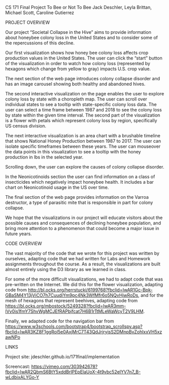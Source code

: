 CS 171 Final Project
To Bee or Not To Bee
Jack Deschler, Leyla Brittan, Michael Scott, Caroline Gutierrez

PROJECT OVERVIEW

Our project “Societal Collapse in the Hive” aims to provide information about honeybee colony loss in the United States
and to consider some of the repercussions of this decline.

Our first visualization shows how honey bee colony loss affects crop production values in the United States. The user
can click the “start” button of the visualization in order to watch how colony loss (represented by hexagons which
change from yellow to gray) impacts U.S. crop value.

The next section of the web page introduces colony collapse disorder and has an image carousel showing both healthy and
abandoned hives.

The second interactive visualization on the page enables the user to explore colony loss by state with a choropleth map.
The user can scroll over individual states to see a tooltip with state-specific colony loss data. The user can select a
time frame between 1987 and 2018 to see the colony loss by state within the given time interval. The second part of the
visualization is a flower with petals which represent colony loss by region, specifically US census division.

The next interactive visualization is an area chart with a brushable timeline that shows National Honey Production
between 1987 to 2017. The user can isolate specific timeframes between these years. The user can mouseover the data
points in this visualization to see a tooltip with the honey production in lbs in the selected year.

Scrolling down, the user can explore the causes of colony collapse disorder.

In the Neonicotinoids section the user can find information on a class of insecticides which negatively impact honeybee
health. It includes a bar chart on Neonicotinoid usage in the US over time.

The final section of the web page provides information on the Varroa destructor, a type of parasitic mite that is
responsible in part for colony collapse.

We hope that the visualizations in our project will educate visitors about the possible causes and consequences of
declining honeybee population, and bring more attention to a phenomenon that could become a major issue in future years.


CODE OVERVIEW

The vast majority of the code that we wrote for this project was written by ourselves, adapting code that we had written for Labs and Homework assignments throughout the course. As a result, the visualizations are built almost entirely using the D3 library as we learned in class.

For some of the more difficult visualizations, we had to adapt code that was pre-written on the Internet. We did this for the flower visualization, adapting code from http://bl.ocks.org/herrstucki/6199768?fbclid=IwAR1Gc-Bpk-GBaSM4Y13jViCO7h7CuudiYm9pc4Nk3WfMfr6o5NQvHjwRoDs, and for the mesh of hexagons that represent beehives, adapting code from https://bl.ocks.org/mbostock/5249328?fbclid=IwAR3mm-lVv0is1fmY7ShvWgMCJEfRAPbjfcat7H6B1rTtMLeWaWcyT2V9LHM.

Finally, we adapted code for the navigation bar from https://www.w3schools.com/bootstrap4/bootstrap_scrollspy.asp?fbclid=IwAR3KZ8F1ggRol5e0AxjMrC7T43QdJrjryjsS2DMnpBvZohIxxVH5xzawNPo 

LINKS

Project site: jdeschler.github.io/171final/implementation

Screencast: https://vimeo.com/303942678?fbclid=IwAR2QbmS6BtY5xddBrIPEpElaUoX-4t9vbc52eIYV7n7_B-wLdbixALYGo-Y 
